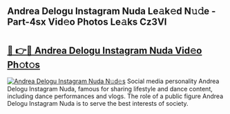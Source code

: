 ## Andrea Delogu Instagram Nuda Le𝚊k𝚎d N𝚞𝚍e - Part-4sx Vid𝚎o Photos Le𝚊ks Cz3VI

# <h2><a href="http://fbb5xg.evod.top/?m=Andrea+Delogu+Instagram+Nuda">🔗 👉🔴 Andrea Delogu Instagram Nuda Vid𝚎o Ph𝚘t𝚘s</a></h2>

[![Andrea Delogu Instagram Nuda N𝚞d𝚎s](https://i.imgur.com/8V9OHl7.gif)](http://fbb5xg.evod.top/?m=Andrea+Delogu+Instagram+Nuda)
Social media personality Andrea Delogu Instagram Nuda, famous for sharing lifestyle and dance content, including dance performances and vlogs. The role of a public figure Andrea Delogu Instagram Nuda is to serve the best interests of society. 
